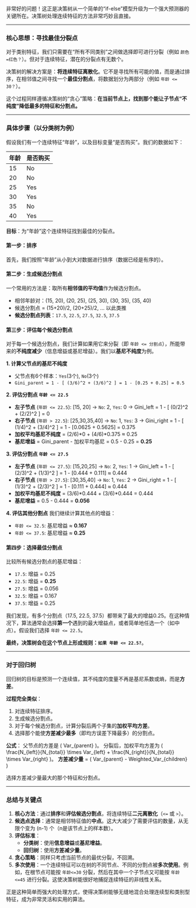 非常好的问题！这正是决策树从一个简单的“if-else”模型升级为一个强大预测器的关键所在。决策树处理连续特征的方法非常巧妙且直接。

---

### 核心思想：寻找最佳分裂点

对于类别特征，我们只需要在“所有不同类别”之间做选择即可进行分裂（例如 `颜色=红色？`）。但对于连续特征，潜在的分裂点有无数个。

决策树的解决方案是：**将连续特征离散化**。它不是寻找所有可能的值，而是通过排序，在相邻值之间寻找一个**最佳分割点**，将数据划分为两部分（例如 `年龄 <= 30？`）。

这个过程同样遵循决策树的“贪心”策略：**在当前节点上，找到那个能让子节点“不纯度”降低最多的特征和分割点。**

---

### 具体步骤（以分类树为例）

假设我们有一个连续特征“年龄”，以及目标变量“是否购买”。我们的数据如下：

| 年龄 | 是否购买 |
| :--- | :------- |
| 15  | No       |
| 20  | No       |
| 25  | Yes      |
| 30  | Yes      |
| 35  | No       |
| 40  | Yes      |

**目标**：为“年龄”这个连续特征找到最佳的分裂点。

#### 第一步：排序

首先，我们按照“年龄”从小到大对数据进行排序（数据已经是有序的）。

#### 第二步：生成候选分割点

一个常用的方法是：取所有**相邻值的平均值**作为候选分割点。

*   相邻年龄对：(15, 20), (20, 25), (25, 30), (30, 35), (35, 40)
*   候选分割点 = (15+20)/2, (20+25)/2, ... 以此类推
*   **候选分割点列表**：`17.5`, `22.5`, `27.5`, `32.5`, `37.5`

#### 第三步：评估每个候选分割点

对于每一个候选分割点，我们计算如果用它来分裂（即 `年龄 <= 分割点`），所能带来的**不纯度减少**（信息增益或基尼增益）。我们以**基尼不纯度**为例。

**1. 计算父节点的基尼不纯度**
*   父节点有6个样本：`Yes`(3个), `No`(3个)
*   `Gini_parent = 1 - [ (3/6)^2 + (3/6)^2 ] = 1 - [0.25 + 0.25] = 0.5`

**2. 评估分割点 `年龄 <= 22.5`**
*   **左子节点** (`年龄 <= 22.5`): [15, 20] -> `No`: 2, `Yes`: 0 -> Gini_left = 1 - [ (0/2)^2 + (2/2)^2 ] = 0
*   **右子节点** (`年龄 > 22.5`): [25,30,35,40] -> `No`: 1, `Yes`: 3 -> Gini_right = 1 - [ (1/4)^2 + (3/4)^2 ] = 1 - [0.0625 + 0.5625] = 0.375
*   **加权平均基尼不纯度** = (2/6)*0 + (4/6)*0.375 ≈ 0.25
*   **基尼增益** = Gini_parent - 加权平均基尼 = 0.5 - 0.25 = **0.25**

**3. 评估分割点 `年龄 <= 27.5`**
*   **左子节点** (`年龄 <= 27.5`): [15,20,25] -> `No`: 2, `Yes`: 1 -> Gini_left = 1 - [ (2/3)^2 + (1/3)^2 ] = 1 - [0.444 + 0.111] ≈ 0.444
*   **右子节点** (`年龄 > 27.5`): [30,35,40] -> `No`: 1, `Yes`: 2 -> Gini_right = 1 - [ (1/3)^2 + (2/3)^2 ] = 1 - [0.111 + 0.444] ≈ 0.444
*   **加权平均基尼不纯度** = (3/6)*0.444 + (3/6)*0.444 = 0.444
*   **基尼增益** = 0.5 - 0.444 = **0.056**

**4. 评估其他分割点**
我们继续计算其他点的增益：
*   `年龄 <= 32.5`: 基尼增益 ≈ **0.167**
*   `年龄 <= 37.5`: 基尼增益 ≈ **0.25**

#### 第四步：选择最佳分割点

比较所有候选分割点的基尼增益：
*   `17.5`: 增益 = 0.25
*   `22.5`: 增益 = **0.25**
*   `27.5`: 增益 = 0.056
*   `32.5`: 增益 = 0.167
*   `37.5`: 增益 = 0.25

我们发现，有多个分割点（17.5, 22.5, 37.5）都带来了最大的增益0.25。在这种情况下，算法通常会选择**第一个**遇到的最大增益点，或者简单地任选一个（如中点）。假设我们选择 `年龄 <= 22.5`。

**最终，决策树会在这个节点上形成规则：`如果 年龄 <= 22.5?`**。

---

### 对于回归树

回归树的目标是预测一个连续值，其不纯度的度量不再是基尼系数或熵，而是**方差**。

**过程完全类似**：
1.  对连续特征排序。
2.  生成候选分割点。
3.  对于每个候选分割点，计算分裂后两个子集的**加权平均方差**。
4.  选择那个能使**方差减少最多**（即均方误差下降最多）的分割点。

**公式**：
父节点的方差是 \( Var_{parent} \)。
分裂后，加权平均方差为 \( \frac{N_{left}}{N_{total}} \times Var_{left} + \frac{N_{right}}{N_{total}} \times Var_{right} \)。
**方差减少量** = \( Var_{parent} - Weighted\_Var_{children} \)

选择方差减少量最大的那个特征和分割点。

---

### 总结与关键点

1.  **核心方法**：通过**排序**和**评估候选分割点**，将连续特征**二元离散化**（`<=` 或 `>`）。
2.  **候选点选择**：通常是相邻特征值的**中点**。这大大减少了需要评估的数量，从无限个变为 (n-1) 个（n是该节点上的样本数）。
3.  **评估标准**：
    *   **分类树**：使用**信息增益**或**基尼增益**。
    *   **回归树**：使用**方差减少量**。
4.  **贪心策略**：同样只考虑当前节点的最优分裂，不回溯。
5.  **多次使用**：一个连续特征可以在树的不同节点、不同的分割点被**多次使用**。例如，在根节点可能按 `年龄<=30` 分裂，然后在其中一个子节点又可能按 `年龄<=45` 进行分裂。这使决策树能很好地捕捉连续特征的非线性关系。

正是这种简单而强大的处理方式，使得决策树能够无缝地混合处理连续型和类别型特征，成为非常灵活和实用的算法。
